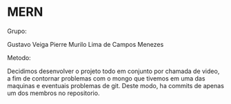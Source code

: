 # MERN

Grupo: 

Gustavo Veiga Pierre
Murilo Lima de Campos Menezes

Metodo:

Decidimos desenvolver o projeto todo em conjunto por chamada de video, a fim de contornar problemas com o mongo que tivemos em uma das maquinas e eventuais problemas de git. 
Deste modo, ha commits de apenas um dos membros no repositorio.
